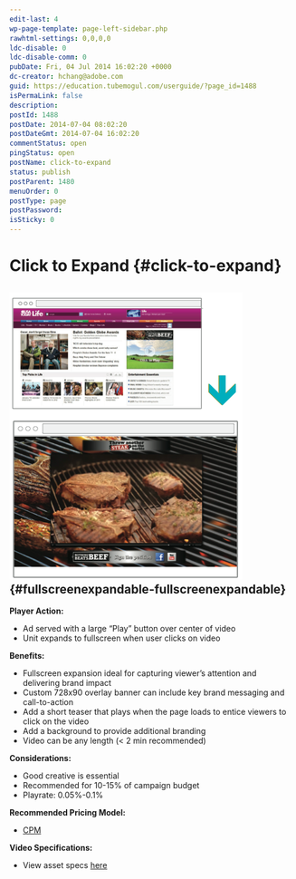 ```yaml
---
edit-last: 4
wp-page-template: page-left-sidebar.php
rawhtml-settings: 0,0,0,0
ldc-disable: 0
ldc-disable-comm: 0
pubDate: Fri, 04 Jul 2014 16:02:20 +0000
dc-creator: hchang@adobe.com
guid: https://education.tubemogul.com/userguide/?page_id=1488
isPermaLink: false
description: 
postId: 1488
postDate: 2014-07-04 08:02:20
postDateGmt: 2014-07-04 16:02:20
commentStatus: open
pingStatus: open
postName: click-to-expand
status: publish
postParent: 1480
menuOrder: 0
postType: page
postPassword: 
isSticky: 0
---
```


# Click to Expand {#click-to-expand}

## [ ![Expandable CTP](assets/expandable-ctp.png)](assets/expandable-ctp.png) {#fullscreenexpandable-fullscreenexpandable}

**Player Action:**

* Ad served with a large “Play” button over center of video
* Unit expands to fullscreen when user clicks on video

**Benefits:**

* Fullscreen expansion ideal for capturing viewer’s attention and delivering brand impact
* Custom 728x90 overlay banner can include key brand messaging and call-to-action
* Add a short teaser that plays when the page loads to entice viewers to click on the video
* Add a background to provide additional branding
* Video can be any length (< 2 min recommended)

**Considerations:**

* Good creative is essential
* Recommended for 10-15% of campaign budget
* Playrate: 0.05%-0.1%

**Recommended Pricing Model:**

* [CPM](../../../../user-guide/planning/ad-formats/performance-pricing.md)

**Video Specifications:**

* View asset specs [here](../../../../user-guide/planning/ad-formats/ad-specs.md)

